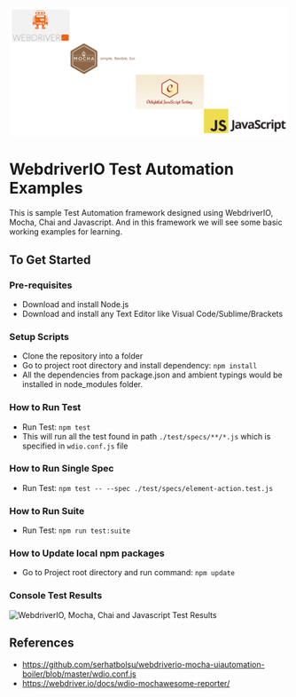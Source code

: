 ![WebdriverIO, Mocha, Chai and Javascript](./images/webdriverio-mocha-chai-javascript.png?raw=true "WebdriverIO, Mocha, Chai and Javascript")

# WebdriverIO Test Automation Examples
This is sample Test Automation framework designed using WebdriverIO, Mocha, Chai and Javascript. And in this framework we will see some basic working examples for learning.

## To Get Started

### Pre-requisites
* Download and install Node.js
* Download and install any Text Editor like Visual Code/Sublime/Brackets

### Setup Scripts 
* Clone the repository into a folder
* Go to project root directory and install dependency: `npm install`
* All the dependencies from package.json and ambient typings would be installed in node_modules folder.

### How to Run Test
* Run Test: `npm test`
* This will run all the test found in path `./test/specs/**/*.js` which is specified in `wdio.conf.js` file

### How to Run Single Spec
* Run Test: `npm test -- --spec ./test/specs/element-action.test.js`

### How to Run Suite
* Run Test: `npm run test:suite`

### How to Update local npm packages
* Go to Project root directory and run command: `npm update`

### Console Test Results
![WebdriverIO, Mocha, Chai and Javascript Test Results](./images/console-test-results.PNG?raw=true "WebdriverIO, Mocha, Chai and Javascript Test Results")

## References
* https://github.com/serhatbolsu/webdriverio-mocha-uiautomation-boiler/blob/master/wdio.conf.js
* https://webdriver.io/docs/wdio-mochawesome-reporter/